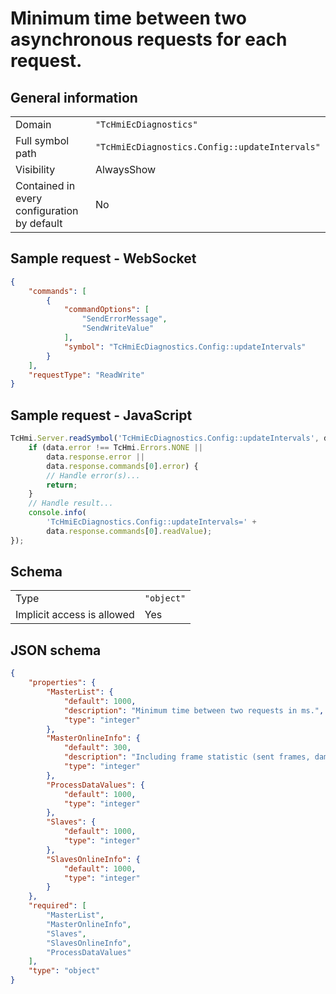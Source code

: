 # Minimum time between two asynchronous requests for each request.

## General information

|  |  |
| - | - |
| Domain | `"TcHmiEcDiagnostics"` |
| Full symbol path | `"TcHmiEcDiagnostics.Config::updateIntervals"` |
| Visibility | AlwaysShow |
| Contained in every configuration by default | No |

## Sample request - WebSocket

```json
{
    "commands": [
        {
            "commandOptions": [
                "SendErrorMessage",
                "SendWriteValue"
            ],
            "symbol": "TcHmiEcDiagnostics.Config::updateIntervals"
        }
    ],
    "requestType": "ReadWrite"
}
```

## Sample request - JavaScript

```javascript
TcHmi.Server.readSymbol('TcHmiEcDiagnostics.Config::updateIntervals', data => {
    if (data.error !== TcHmi.Errors.NONE ||
        data.response.error ||
        data.response.commands[0].error) {
        // Handle error(s)...
        return;
    }
    // Handle result...
    console.info(
        'TcHmiEcDiagnostics.Config::updateIntervals=' +
        data.response.commands[0].readValue);
});
```

## Schema

|  |  |
| - | - |
| Type | `"object"` |
| Implicit access is allowed | Yes |

## JSON schema

```json
{
    "properties": {
        "MasterList": {
            "default": 1000,
            "description": "Minimum time between two requests in ms.",
            "type": "integer"
        },
        "MasterOnlineInfo": {
            "default": 300,
            "description": "Including frame statistic (sent frames, damaged frames, lost frames, ...) and master state.",
            "type": "integer"
        },
        "ProcessDataValues": {
            "default": 1000,
            "type": "integer"
        },
        "Slaves": {
            "default": 1000,
            "type": "integer"
        },
        "SlavesOnlineInfo": {
            "default": 1000,
            "type": "integer"
        }
    },
    "required": [
        "MasterList",
        "MasterOnlineInfo",
        "Slaves",
        "SlavesOnlineInfo",
        "ProcessDataValues"
    ],
    "type": "object"
}
```
